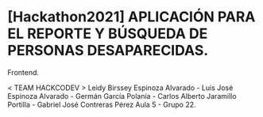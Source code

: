 # [Hackathon2021] APLICACIÓN PARA EL REPORTE Y BÚSQUEDA DE PERSONAS DESAPARECIDAS.
Frontend.

< TEAM HACKCODEV > Leidy Birssey Espinoza Alvarado - Luis José Espinoza Alvarado - Germán García Polanía - Carlos Alberto Jaramillo Portilla - Gabriel José Contreras Pérez Aula 5 - Grupo 22.
